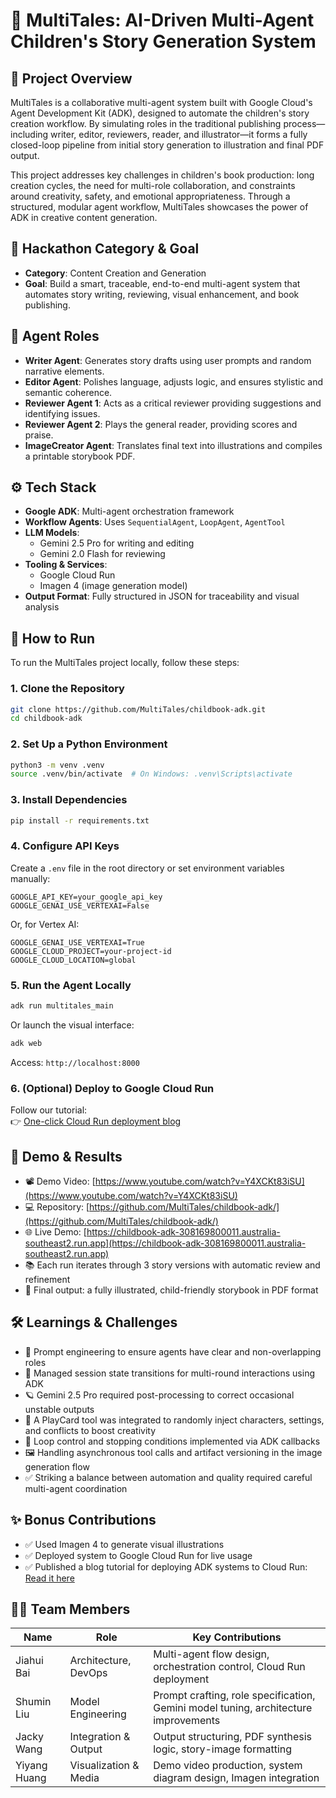 # 🌈 MultiTales: AI-Driven Multi-Agent Children's Story Generation System

## 🧸 Project Overview

MultiTales is a collaborative multi-agent system built with Google Cloud's Agent Development Kit (ADK), designed to automate the children's story creation workflow. By simulating roles in the traditional publishing process—including writer, editor, reviewers, reader, and illustrator—it forms a fully closed-loop pipeline from initial story generation to illustration and final PDF output.

This project addresses key challenges in children's book production: long creation cycles, the need for multi-role collaboration, and constraints around creativity, safety, and emotional appropriateness. Through a structured, modular agent workflow, MultiTales showcases the power of ADK in creative content generation.

## 🧩 Hackathon Category & Goal

- **Category**: Content Creation and Generation
- **Goal**: Build a smart, traceable, end-to-end multi-agent system that automates story writing, reviewing, visual enhancement, and book publishing.

## 🧠 Agent Roles

- **Writer Agent**: Generates story drafts using user prompts and random narrative elements.
- **Editor Agent**: Polishes language, adjusts logic, and ensures stylistic and semantic coherence.
- **Reviewer Agent 1**: Acts as a critical reviewer providing suggestions and identifying issues.
- **Reviewer Agent 2**: Plays the general reader, providing scores and praise.
- **ImageCreator Agent**: Translates final text into illustrations and compiles a printable storybook PDF.

## ⚙️ Tech Stack

- **Google ADK**: Multi-agent orchestration framework
- **Workflow Agents**: Uses `SequentialAgent`, `LoopAgent`, `AgentTool`
- **LLM Models**:
  - Gemini 2.5 Pro for writing and editing
  - Gemini 2.0 Flash for reviewing
- **Tooling & Services**:
  - Google Cloud Run
  - Imagen 4 (image generation model)
- **Output Format**: Fully structured in JSON for traceability and visual analysis


## 🚀 How to Run

To run the MultiTales project locally, follow these steps:

### 1. Clone the Repository

```bash
git clone https://github.com/MultiTales/childbook-adk.git
cd childbook-adk
```

### 2. Set Up a Python Environment

```bash
python3 -m venv .venv
source .venv/bin/activate  # On Windows: .venv\Scripts\activate
```

### 3. Install Dependencies

```bash
pip install -r requirements.txt
```

### 4. Configure API Keys

Create a `.env` file in the root directory or set environment variables manually:

```dotenv
GOOGLE_API_KEY=your_google_api_key
GOOGLE_GENAI_USE_VERTEXAI=False
```

Or, for Vertex AI:

```dotenv
GOOGLE_GENAI_USE_VERTEXAI=True
GOOGLE_CLOUD_PROJECT=your-project-id
GOOGLE_CLOUD_LOCATION=global
```

### 5. Run the Agent Locally

```bash
adk run multitales_main
```

Or launch the visual interface:

```bash
adk web
```

Access: `http://localhost:8000`

### 6. (Optional) Deploy to Google Cloud Run

Follow our tutorial:  
👉 [One-click Cloud Run deployment blog](https://dev.to/shvlev9cywkk/one-click-deployment-of-your-multi-agent-system-to-cloud-run-with-google-adk-2l50)


## 🧪 Demo & Results

- 📽️ Demo Video: [https://www.youtube.com/watch?v=Y4XCKt83iSU](https://www.youtube.com/watch?v=Y4XCKt83iSU)
- 💻 Repository: [https://github.com/MultiTales/childbook-adk/](https://github.com/MultiTales/childbook-adk/)
- 🌐 Live Demo: [https://childbook-adk-308169800011.australia-southeast2.run.app](https://childbook-adk-308169800011.australia-southeast2.run.app)
- 📚 Each run iterates through 3 story versions with automatic review and refinement
- 📄 Final output: a fully illustrated, child-friendly storybook in PDF format

## 🛠️ Learnings & Challenges

- 🧠 Prompt engineering to ensure agents have clear and non-overlapping roles
- 🔁 Managed session state transitions for multi-round interactions using ADK
- 🪐 Gemini 2.5 Pro required post-processing to correct occasional unstable outputs
- 🎲 A PlayCard tool was integrated to randomly inject characters, settings, and conflicts to boost creativity
- 🔄 Loop control and stopping conditions implemented via ADK callbacks
- 🖼️ Handling asynchronous tool calls and artifact versioning in the image generation flow
- ✅ Striking a balance between automation and quality required careful multi-agent coordination

## ✨ Bonus Contributions

- ✅ Used Imagen 4 to generate visual illustrations
- ✅ Deployed system to Google Cloud Run for live usage
- ✅ Published a blog tutorial for deploying ADK systems to Cloud Run:  
  [Read it here](https://dev.to/shvlev9cywkk/one-click-deployment-of-your-multi-agent-system-to-cloud-run-with-google-adk-2l50)

## 🧑‍💻 Team Members

| Name         | Role                | Key Contributions                                                      |
|--------------|---------------------|------------------------------------------------------------------------|
| Jiahui Bai   | Architecture, DevOps | Multi-agent flow design, orchestration control, Cloud Run deployment   |
| Shumin Liu   | Model Engineering    | Prompt crafting, role specification, Gemini model tuning, architecture improvements |
| Jacky Wang | Integration & Output | Output structuring, PDF synthesis logic, story-image formatting         |
| Yiyang Huang   | Visualization & Media| Demo video production, system diagram design, Imagen integration        |
